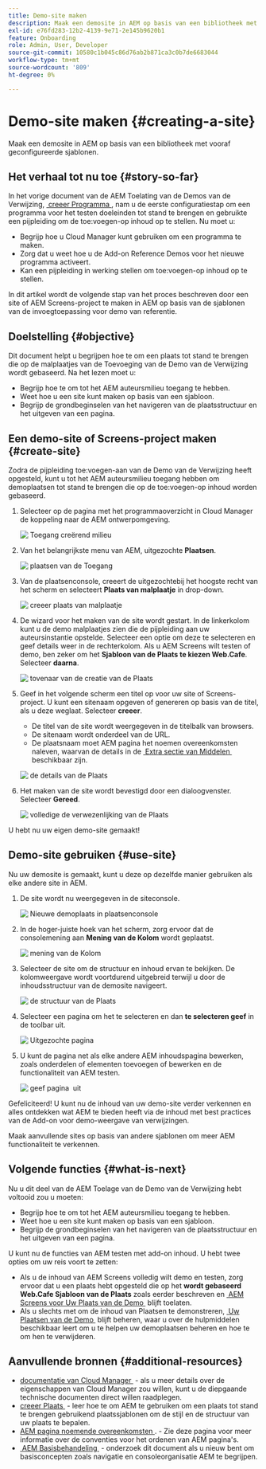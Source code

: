 ```yaml
---
title: Demo-site maken
description: Maak een demosite in AEM op basis van een bibliotheek met vooraf geconfigureerde sjablonen.
exl-id: e76fd283-12b2-4139-9e71-2e145b9620b1
feature: Onboarding
role: Admin, User, Developer
source-git-commit: 10580c1b045c86d76ab2b871ca3c0b7de6683044
workflow-type: tm+mt
source-wordcount: '809'
ht-degree: 0%

---
```


# Demo-site maken {#creating-a-site}

Maak een demosite in AEM op basis van een bibliotheek met vooraf geconfigureerde sjablonen.

## Het verhaal tot nu toe {#story-so-far}

In het vorige document van de AEM Toelating van de Demos van de Verwijzing, [&#x200B; creeer Programma &#x200B;](create-program.md), nam u de eerste configuratiestap om een programma voor het testen doeleinden tot stand te brengen en gebruikte een pijpleiding om de toe:voegen-op inhoud op te stellen. Nu moet u:

* Begrijp hoe u Cloud Manager kunt gebruiken om een programma te maken.
* Zorg dat u weet hoe u de Add-on Reference Demos voor het nieuwe programma activeert.
* Kan een pijpleiding in werking stellen om toe:voegen-op inhoud op te stellen.

In dit artikel wordt de volgende stap van het proces beschreven door een site of AEM Screens-project te maken in AEM op basis van de sjablonen van de invoegtoepassing voor demo van referentie.

## Doelstelling {#objective}

Dit document helpt u begrijpen hoe te om een plaats tot stand te brengen die op de malplaatjes van de Toevoeging van de Demo van de Verwijzing wordt gebaseerd. Na het lezen moet u:

* Begrijp hoe te om tot het AEM auteursmilieu toegang te hebben.
* Weet hoe u een site kunt maken op basis van een sjabloon.
* Begrijp de grondbeginselen van het navigeren van de plaatsstructuur en het uitgeven van een pagina.

## Een demo-site of Screens-project maken {#create-site}

Zodra de pijpleiding toe:voegen-aan van de Demo van de Verwijzing heeft opgesteld, kunt u tot het AEM auteursmilieu toegang hebben om demoplaatsen tot stand te brengen die op de toe:voegen-op inhoud worden gebaseerd.

1. Selecteer op de pagina met het programmaoverzicht in Cloud Manager de koppeling naar de AEM ontwerpomgeving.

   ![&#x200B; Toegang creërend milieu &#x200B;](assets/access-author.png)

1. Van het belangrijkste menu van AEM, uitgezochte **Plaatsen**.

   ![&#x200B; plaatsen van de Toegang &#x200B;](assets/access-sites.png)

1. Van de plaatsenconsole, creeert de uitgezochte **&#x200B;**&#x200B;bij het hoogste recht van het scherm en selecteert **Plaats van malplaatje** in drop-down.

   ![&#x200B; creeer plaats van malplaatje &#x200B;](assets/create-site-from-template.png)

1. De wizard voor het maken van de site wordt gestart. In de linkerkolom kunt u de demo malplaatjes zien die de pijpleiding aan uw auteursinstantie opstelde. Selecteer een optie om deze te selecteren en geef details weer in de rechterkolom. Als u AEM Screens wilt testen of demo, ben zeker om het **Sjabloon van de Plaats te kiezen Web.Cafe**. Selecteer **daarna**.

   ![&#x200B; tovenaar van de creatie van de Plaats &#x200B;](assets/site-creation-wizard.png)

1. Geef in het volgende scherm een titel op voor uw site of Screens-project. U kunt een sitenaam opgeven of genereren op basis van de titel, als u deze weglaat. Selecteer **creeer**.

   * De titel van de site wordt weergegeven in de titelbalk van browsers.
   * De sitenaam wordt onderdeel van de URL.
   * De plaatsnaam moet AEM pagina het noemen overeenkomsten naleven, waarvan de details in de [&#x200B; Extra sectie van Middelen &#x200B;](#additional-resources) beschikbaar zijn.

   ![&#x200B; de details van de Plaats &#x200B;](assets/site-details.png)

1. Het maken van de site wordt bevestigd door een dialoogvenster. Selecteer **Gereed**.

   ![&#x200B; volledige de verwezenlijking van de Plaats &#x200B;](assets/site-creation-complete.png)

U hebt nu uw eigen demo-site gemaakt!

## Demo-site gebruiken {#use-site}

Nu uw demosite is gemaakt, kunt u deze op dezelfde manier gebruiken als elke andere site in AEM.

1. De site wordt nu weergegeven in de siteconsole.

   ![&#x200B; Nieuwe demoplaats in plaatsenconsole &#x200B;](assets/new-demo-site.png)

1. In de hoger-juiste hoek van het scherm, zorg ervoor dat de consolemening aan **Mening van de Kolom** wordt geplaatst.

   ![&#x200B; mening van de Kolom &#x200B;](assets/column-view.png)

1. Selecteer de site om de structuur en inhoud ervan te bekijken. De kolomweergave wordt voortdurend uitgebreid terwijl u door de inhoudsstructuur van de demosite navigeert.

   ![&#x200B; de structuur van de Plaats &#x200B;](assets/site-structure.png)

1. Selecteer een pagina om het te selecteren en dan **te selecteren geef** in de toolbar uit.

   ![&#x200B; Uitgezochte pagina &#x200B;](assets/select-page.png)

1. U kunt de pagina net als elke andere AEM inhoudspagina bewerken, zoals onderdelen of elementen toevoegen of bewerken en de functionaliteit van AEM testen.

   ![&#x200B; geef pagina &#x200B;](assets/edit-page.png) uit

Gefeliciteerd! U kunt nu de inhoud van uw demo-site verder verkennen en alles ontdekken wat AEM te bieden heeft via de inhoud met best practices van de Add-on voor demo-weergave van verwijzingen.

Maak aanvullende sites op basis van andere sjablonen om meer AEM functionaliteit te verkennen.

## Volgende functies {#what-is-next}

Nu u dit deel van de AEM Toelage van de Demo van de Verwijzing hebt voltooid zou u moeten:

* Begrijp hoe te om tot het AEM auteursmilieu toegang te hebben.
* Weet hoe u een site kunt maken op basis van een sjabloon.
* Begrijp de grondbeginselen van het navigeren van de plaatsstructuur en het uitgeven van een pagina.

U kunt nu de functies van AEM testen met add-on inhoud. U hebt twee opties om uw reis voort te zetten:

* Als u de inhoud van AEM Screens volledig wilt demo en testen, zorg ervoor dat u een plaats hebt opgesteld die op het **wordt gebaseerd Web.Cafe Sjabloon van de Plaats** zoals eerder beschreven en [&#x200B; AEM Screens voor Uw Plaats van de Demo &#x200B;](screens.md) blijft toelaten.
* Als u slechts met om de inhoud van Plaatsen te demonstreren, [&#x200B; Uw Plaatsen van de Demo &#x200B;](manage.md) blijft beheren, waar u over de hulpmiddelen beschikbaar leert om u te helpen uw demoplaatsen beheren en hoe te om hen te verwijderen.

## Aanvullende bronnen {#additional-resources}

* [&#x200B; documentatie van Cloud Manager &#x200B;](https://experienceleague.adobe.com/docs/experience-manager-cloud-service/onboarding/onboarding-concepts/cloud-manager-introduction.html?lang=nl-NL) - als u meer details over de eigenschappen van Cloud Manager zou willen, kunt u de diepgaande technische documenten direct willen raadplegen.
* [&#x200B; creeer Plaats &#x200B;](/help/sites-cloud/administering/site-creation/create-site.md) - leer hoe te om AEM te gebruiken om een plaats tot stand te brengen gebruikend plaatssjablonen om de stijl en de structuur van uw plaats te bepalen.
* [&#x200B; AEM pagina noemende overeenkomsten &#x200B;](/help/sites-cloud/authoring/sites-console/organizing-pages.md#page-name-restrictions-and-best-practices). - Zie deze pagina voor meer informatie over de conventies voor het ordenen van AEM pagina&#39;s.
* [&#x200B; AEM Basisbehandeling &#x200B;](/help/sites-cloud/authoring/basic-handling.md) - onderzoek dit document als u nieuw bent om basisconcepten zoals navigatie en consoleorganisatie AEM te begrijpen.
